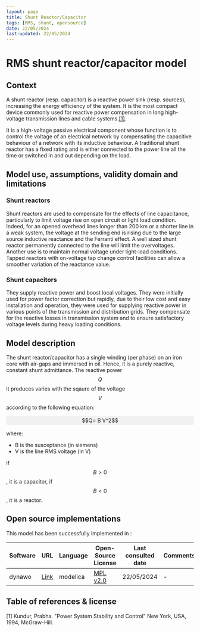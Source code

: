 ```yaml
---
layout: page 
title: Shunt Reactor/Capacitor  
tags: [RMS, shunt, opensource] 
date: 22/05/2024 
last-updated: 22/05/2024
---
```


# RMS shunt reactor/capacitor model

## Context

A shunt reactor (resp. capacitor) is a reactive power sink (resp. sources), increasing the energy efficiency of the system. It is the most compact device commonly used for reactive power compensation in long high-voltage transmission lines and cable systems.[[1]](#1).

It is a high-voltage passive electrical component whose function is to control the voltage of an electrical network by compensating the capacitive behaviour of a network with its inductive behaviour.
A traditional shunt reactor has a fixed rating and is either connected to the power line all the time or switched in and out depending on the load.

## Model use, assumptions, validity domain and limitations

### Shunt reactors

Shunt reactors are used to compensate for the effects of line capacitance, particularly to limit voltage rise on open circuit or light load condition.
Indeed, for an opened overhead lines longer than 200 km or a shorter line in a weak system, the voltage at the sending end is rising due to the large source inductive reactance and the Ferranti effect. A well sized shunt reactor permanently connected to the line will limit the overvoltages. Another use is to maintain normal voltage under light-load conditions. Tapped reactors with on-voltage tap change control facilities can allow a smoother variation of the reactance value.

### Shunt capacitors

They supply reactive power and boost local voltages. They were initially used for power factor correction but rapidly, due to their low cost and easy installation and operation, they were used for supplying reactive power in various points of the transmission and distribution grids. They compensate for the reactive losses in transmission system and to ensure satisfactory voltage levels during heavy loading conditions.

## Model description

The shunt reactor/capacitor has a single winding (per phase) on an iron core with air-gaps and immersed in oil. Hence, it is a purely reactive, constant shunt admittance. The reactive power $$Q$$ it produces varies with the sqaure of the voltage $$V$$ according to the following equation:
<div style="background-color:rgba(0, 0, 0, 0.0470588); text-align:center; vertical-align: middle; padding:4px 0;">
$$Q= B V^2$$
</div>

where:

- B is the susceptance (in siemens)
- V is the line RMS voltage (in V)

if $$B > 0$$, it is a capacitor, if $$B< 0$$, it is a reactor.

## Open source implementations

This model has been successfully implemented in :

| Software      | URL | Language | Open-Source License | Last consulted date | Comments |
| --------------| --- | --------- | ------------------- |------------------- | -------- |
| dynawo | [Link](https://github.com/dynawo/dynawo/blob/master/dynawo/sources/Models/Modelica/Dynawo/Electrical/Shunts/ShuntB.mo) | modelica | [MPL v2.0](https://www.mozilla.org/en-US/MPL/2.0/)  | 22/05/2024 | - |

## Table of references & license

<a id="1">[1]</a> Kundur, Prabha. "Power System Stability and Control" New York, USA, 1994, McGraw-Hill.